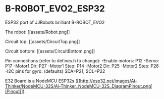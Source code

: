 # B-ROBOT_EVO2_ESP32
ESP32 port of JJRobots brilliant B-ROBOT_EVO2

The robot:
[[assets/Robot.png]]

Circuit top:
[[assets/CircuitTop.png]]

Circuit bottom:
[[assets/CircuitBottom.png]]


Pin connections (refer to defines.h to change):
-Enable motors: P12
-Servo: P17
-Motor1 Dir: P27
-Motor1 Step: P14
-Motor2 Dir: P25
-Motor2 Step: P26
-I2C pins for gyro: (defaults) SDA=P21, SCL=P22

E32 Board is a NodeMCU ESP32s ([[http://esp32.net/images/Ai-Thinker/NodeMCU-32S/Ai-Thinker_NodeMCU-32S_DiagramPinout.png][Pinout]]).

